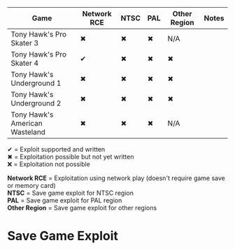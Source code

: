 | Game | Network RCE | NTSC | PAL | Other Region | Notes |
| --- | --- | --- | --- | --- | --- |
| Tony Hawk's Pro Skater 3 | ✖ | ✖ | ✖ | N/A | |
| Tony Hawk's Pro Skater 4 | ✔ | ✖ | ✖ | ✖ | |
| Tony Hawk's Underground 1 | ✖ | ✖ | ✖ | ✖ | |
| Tony Hawk's Underground 2 | ✖ | ✖ | ✖ | ✖ | |
| Tony Hawk's American Wasteland | ✖ | ✖ | ✖ | N/A | |

✔ = Exploit supported and written  
✖ = Exploitation possible but not yet written  
❌ = Exploitation not possible

**Network RCE** = Exploitation using network play (doesn't require game save or memory card)  
**NTSC** = Save game exploit for NTSC region  
**PAL** = Save game exploit for PAL region  
**Other Region** = Save game exploit for other regions

# Save Game Exploit
